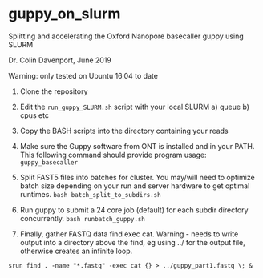# guppy_on_slurm
Splitting and accelerating the Oxford Nanopore basecaller guppy using SLURM 


Dr. Colin Davenport, June 2019

Warning: only tested on Ubuntu 16.04 to date

1. Clone the repository

2. Edit the `run_guppy_SLURM.sh` script with your local SLURM a) queue b) cpus etc

3. Copy the BASH scripts into the directory containing your reads

4. Make sure the Guppy software from ONT is installed and in your PATH. This following command should provide program usage:
  `guppy_basecaller`

5. Split FAST5 files into batches for cluster. You may/will need to optimize batch size depending on your run and server hardware to get optimal runtimes. 
    `bash batch_split_to_subdirs.sh`

6. Run guppy to submit a 24 core job (default) for each subdir directory concurrently.
   `bash runbatch_guppy.sh`
  
7. Finally, gather FASTQ data
  find exec cat. Warning - needs to write output into a directory above the find, eg 
  using ../ for the output file, otherwise creates an infinite loop. 
  
  `srun find . -name "*.fastq" -exec cat {} > ../guppy_part1.fastq \; &`

